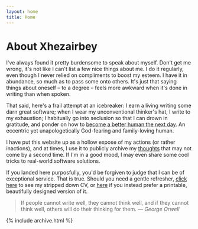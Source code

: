 ```yaml
---
layout: home
title: Home
---
```


# About Xhezairbey

I've always found it pretty burdensome to speak about myself. Don't get me wrong, it's not like I can't list a few nice things about me. I do it regularly, even though I never relied on compliments to boost my esteem. I have it in abundance, so much as to pass some onto others. It's just that saying things about oneself – to a degree – feels more awkward when it's done in writing than when spoken.

That said, here's a frail attempt at an icebreaker: I earn a living writing some darn great software; when I wear my unconventional thinker's hat, I write to my exhaustion; I habitually go into seclusion so that I can drown in gratitude, and ponder on how to [become a better human the next day](https://mamiresedje.com). An eccentric yet unapologetically God-fearing and family-loving human.

I have put this website up as a hollow expose of my actions (or rather inactions), and at times, I use it to publicly archive my [thoughts](posts) that may not come by a second time. If I'm in a good mood, I may even share some cool tricks to real-world software solutions.

If you landed here purposfully, you'd be forgiven to judge that I can be of exceptional service. That is true. Should you need a gentle refresher, [click here](cv) to see my stripped down CV, or [here](assets/files/cv.pdf) if you instead prefer a printable, beautifully designed version of it.

> If people cannot write well, they cannot think well, and if they cannot think well, others will do their thinking for them.
<cite>— George Orwell</cite>

{% include archive.html %}
